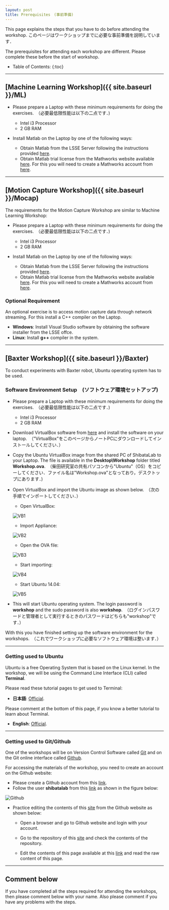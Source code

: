 ```yaml
---
layout: post
title: Prerequisites　(事前準備)
---
```


This page explains the steps that you have to do before attending the workshop.
このページはワークショップまでに必要な事前準備を説明しています．

The prerequisites for attending each workshop are different. Please complete these before the start of workshop.

* Table of Contents:
{:toc}

---

## [Machine Learning Workshop]({{ site.baseurl }}/ML)

* Please prepare a Laptop with these minimum requirements for doing the exercises.　（必要最低限性能は以下の二点です．)
  - Intel i3 Processor
  - 2 GB RAM

* Install Matlab on the Laptop by one of the following ways:
  - Obtain Matlab from the LSSE Server following the instructions provided [here](http://www.lsse.kyutech.ac.jp/~techman/portal/modules/compsys/index.php?ml_lang=en).
  - Obtain Matlab trial license from the Mathworks website available [here](https://jp.mathworks.com/programs/trials/trial_request.html?s_iid=hp_trial_hpg_cta2). For this you will need to create a Mathworks account from [here](https://jp.mathworks.com/accesslogin/login.do?uri=http://jp.mathworks.com/index.html%3Fs_tid%3Dgn_logo).

---

## [Motion Capture Workshop]({{ site.baseurl }}/Mocap)

The requirements for the Motion Capture Workshop are similar to Machine Learning Workshop:

* Please prepare a Laptop with these minimum requirements for doing the exercises.　（必要最低限性能は以下の二点です．)
  - Intel i3 Processor
  - 2 GB RAM

* Install Matlab on the Laptop by one of the following ways:
  - Obtain Matlab from the LSSE Server following the instructions provided [here](http://www.lsse.kyutech.ac.jp/~techman/portal/modules/compsys/index.php?ml_lang=en).
  - Obtain Matlab trial license from the Mathworks website available [here](https://jp.mathworks.com/programs/trials/trial_request.html?s_iid=hp_trial_hpg_cta2). For this you will need to create a Mathworks account from [here](https://jp.mathworks.com/accesslogin/login.do?uri=http://jp.mathworks.com/index.html%3Fs_tid%3Dgn_logo).

### Optional Requirement

An optional exercise is to access motion capture data through network streaming. For this install a C++ compiler on the Laptop.

* **Windows**: Install Visual Studio software by obtaining the software installer from the LSSE offce.
* **Linux**: Install **g++** compiler in the system.

---

## [Baxter Workshop]({{ site.baseurl }}/Baxter)

To conduct experiments with Baxter robot, Ubuntu operating system has to be used.

### Software Environment Setup　(ソフトウェア環境セットアップ)

* Please prepare a Laptop with these minimum requirements for doing the exercises.　（必要最低限性能は以下の二点です．)
  - Intel i3 Processor
  - 2 GB RAM

* Download VirtualBox software from [here](https://virtualbox.org/wiki/Downloads) and install the software on your laptop.　（”VirtualBox"をこのページからノートPCにダウンロードしてインストールしてください．）

* Copy the Ubuntu VirtualBox image from the shared PC of ShibataLab to your Laptop. The file is available in the **Desktop\Workshop** folder titled **Workshop.ova**.　（柴田研究室の共有パソコンから"Ubuntu"（OS）をコピーしてください．ファイル名は"Workshop.ova"となっており，デスクトップにあります．)

* Open VirtualBox and import the Ubuntu image as shown below.　（次の手順でインポートしてください．）

  - Open VirtualBox:
  
  ![VB1](../images/VB1.png)
  
  - Import Appliance:
  
  ![VB2](../images/VB2.png)
  
  - Open the OVA file:
  
  ![VB3](../images/VB3.png)
  
  - Start importing:
  
  ![VB4](../images/VB4.png)
  
  - Start Ubuntu 14.04:
    
  ![VB5](../images/VB5.png)

* This will start Ubuntu operating system. The login password is **workshop** and the sudo password is also **workshop**.　（ログインパスワードと管理者として実行するときのパスワードはどちらも"workshop"です．）

With this you have finished setting up the software environment for the workshops.　（これでワークショップに必要なソフトウェア環境は整います．）

---

### Getting used to Ubuntu

Ubuntu is a free Operating System that is based on the Linux kernel. In the workshop, we will be using the Command Line Interface (CLI) called **Terminal**.

Please read these tutorial pages to get used to Terminal:

* **日本語**: [Official](https://wiki.ubuntulinux.jp/UbuntuTips/Others/HowToUseTerminal).

Please comment at the bottom of this page, if you know a better tutorial to learn about Terminal.

* **English**: [Official](https://help.ubuntu.com/community/UsingTheTerminal). 

---

### Getting used to Git/Github

One of the workshops will be on Version Control Software called [Git](http://git-scm.com/) and on the Git online interface called [Github](http://github.com).

For accessing the materials of the workshop, you need to create an account on the Github website:

* Please create a Github account from this [link](https://github.com/). 
* Follow the user **shibatalab** from this [link](https://github.com/shibatalab) as shown in the figure below:

![Github](../images/github.png)  

* Practice editing the contents of this [site](http://shibatalab.github.io) from the Github website as shown below:
  - Open a browser and go to Github website and login with your account.

  - Go to the repository of this [site](https://github.com/shibatalab/GW2015Workshop) and check the contents of the repository.

  - Edit the contents of this page available at this [link](https://github.com/shibatalab/GW2015Workshop/blob/gh-pages/_posts/2015-4-24-Prerequisites.md) and read the raw content of this page.

---

## Comment below

If you have completed all the steps required for attending the workshops, then please comment below with your name. Also please comment if you have any problems with the steps.    